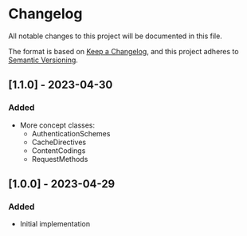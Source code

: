 # Changelog

All notable changes to this project will be documented in this file.

The format is based on [Keep a Changelog](https://keepachangelog.com/en/1.0.0/),
and this project adheres to [Semantic Versioning](https://semver.org/spec/v2.0.0.html).

## [1.1.0] - 2023-04-30
### Added
- More concept classes:
  - AuthenticationSchemes
  - CacheDirectives
  - ContentCodings
  - RequestMethods

## [1.0.0] - 2023-04-29
### Added
- Initial implementation
